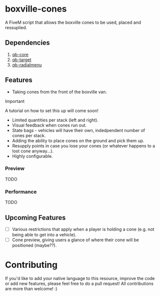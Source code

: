 # boxville-cones

A FiveM script that allows the boxville cones to be used, placed and ressuplied.

## Dependencies

1. [qb-core](https://github.com/qbcore-framework/qb-core)
2. [qb-target](https://github.com/qbcore-framework/qb-target)
3. [qb-radialmenu](https://github.com/qbcore-framework/qb-radialmenu)

## Features

- Taking cones from the front of the boxville van.

> [!IMPORTANT]
> A tutorial on how to set this up will come soon!

- Limited quantities per stack (left and right).
- Visual feedback when cones run out.
- State bags - vehicles will have their own, indedpendent number of cones per stack.
- Adding the ability to place cones on the ground and pick them up.
- Resupply points in case you lose your cones (or whatever happens to a lost cone anyway...).
- Highly configurable.

### Preview

TODO

### Performance

TODO

## Upcoming Features

- [ ] Various restrictions that apply when a player is holding a cone (e.g. not being able to get into a vehicle).
- [ ] Cone preview, giving users a glance of where their cone will be positioned (maybe??).

# Contributing

If you'd like to add your native language to this resource, improve the code or add new features, please feel free to do a pull request! All contributions are more than welcome! :)
